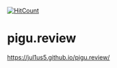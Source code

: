 [![HitCount](http://hits.dwyl.io/Naereen/badges.svg)](http://hits.dwyl.io/Naereen/badges)

# pigu.review
https://jul1us5.github.io/pigu.review/
